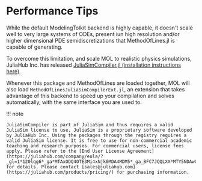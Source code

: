 # Performance Tips

While the default ModelingTolkit backend is highly capable, it doesn't scale well to very large systems of ODEs, present iun high resolution and/or higher dimensional PDE semidiscretizations that MethodOfLines.jl is capable of generating.

To overcome this limitation, and scale MOL to realistic physics simulations, JuliaHub Inc. has released [JuliaSimCompiler.jl (installation instructions here)](https://help.juliahub.com/juliasimcompiler/dev/).

Whenever this package and MethodOfLines are loaded together, MOL will also load `MethodOfLinesJuliaSimCompilerExt.jl`, an extension that takes advantage of this backend to speed up your compilation and solves automatically, with the same interface you are used to.

!!! note
    
    JuliaSimCompiler is part of JuliaSim and thus requires a valid JuliaSim license to use. JuliaSim is a proprietary software developed by JuliaHub Inc. Using the packages through the registry requires a valid JuliaSim license. It is free to use for non-commercial academic teaching and research purposes. For commercial users, license fees apply. Please refer to the [End User License Agreement](https://juliahub.com/company/eula/?_gl=1*120lqg6*_ga*MTAxODQ4OTE3Mi4xNjk0MDA4MDM5*_ga_8FC7JQQLXX*MTY5NDAwODAzOC4xLjEuMTY5NDAwODgxMC4wLjAuMA..) for details. Please contact [sales@juliahub.com](https://juliahub.com/products/pricing/) for purchasing information.
